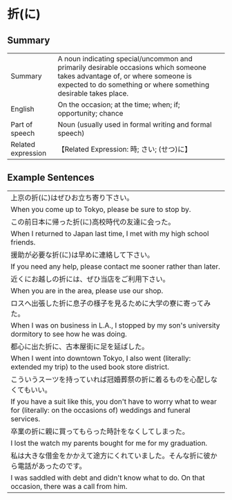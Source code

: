 # 折(に)

## Summary

<table><tr>   <td>Summary</td>   <td>A noun indicating special/uncommon and primarily desirable occasions which someone takes advantage of, or where someone is expected to do something or where something desirable takes place.</td></tr><tr>   <td>English</td>   <td>On the occasion; at the time; when; if; opportunity; chance</td></tr><tr>   <td>Part of speech</td>   <td>Noun (usually used in formal writing and formal speech)</td></tr><tr>   <td>Related expression</td>   <td>【Related Expression: 時; さい; (せつ)に】</td></tr></table>

## Example Sentences

<table><tr><td>上京の折(に)はぜひお立ち寄り下さい。</td></tr><tr><td>When you come up to Tokyo, please be sure to stop by.</td></tr><tr><td>この前日本に帰った折(に)高校時代の友達に会った。</td></tr><tr><td>When I returned to Japan last time, I met with my high school friends.</td></tr><tr><td>援助が必要な折(に)は早めに連絡して下さい。</td></tr><tr><td>If you need any help, please contact me sooner rather than later.</td></tr><tr><td>近くにお越しの折には、ぜひ当店をご利用下さい。</td></tr><tr><td>When you are in the area, please use our shop.</td></tr><tr><td>ロスへ出張した折に息子の様子を見るために大学の寮に寄ってみた。</td></tr><tr><td>When I was on business in L.A., I stopped by my son's university dormitory to see how he was doing.</td></tr><tr><td>都心に出た折に、古本屋街に足を延ばした。</td></tr><tr><td>When I went into downtown Tokyo, I also went (literally: extended my trip) to the used book store district.</td></tr><tr><td>こういうスーツを持っていれば冠婚葬祭の折に着るものを心配しなくてもいい。</td></tr><tr><td>If you have a suit like this, you don't have to worry what to wear for (literally: on the occasions of) weddings and funeral services.</td></tr><tr><td>卒業の折に親に買ってもらった時計をなくしてしまった。</td></tr><tr><td>I lost the watch my parents bought for me for my graduation.</td></tr><tr><td>私は大きな借金をかかえて途方にくれていました。そんな折に彼から電話があったのです。</td></tr><tr><td>I was saddled with debt and didn't know what to do. On that occasion, there was a call from him.</td></tr></table>

